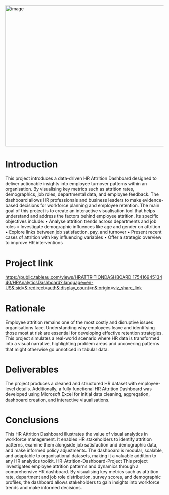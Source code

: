 <img width="940" height="448" alt="image" src="https://github.com/user-attachments/assets/2e6b4178-8fff-4398-aa03-8776686edcbf" />


# Introduction
This project introduces a data-driven HR Attrition Dashboard designed to deliver actionable insights into employee turnover patterns within an organisation. By visualising key metrics such as attrition rates, demographics, job roles, departmental data, and employee feedback. The dashboard allows HR professionals and business leaders to make evidence-based decisions for workforce planning and employee retention.
The main goal of this project is to create an interactive visualisation tool that helps understand and address the factors behind employee attrition. Its specific objectives include:
• Analyse attrition trends across departments and job roles
• Investigate demographic influences like age and gender on attrition
• Explore links between job satisfaction, pay, and turnover
• Present recent cases of attrition with key influencing variables
• Offer a strategic overview to improve HR interventions

# Project link
https://public.tableau.com/views/HRATTRITIONDASHBOARD_17541694513440/HRAnalyticsDashboard?:language=en-US&:sid=&:redirect=auth&:display_count=n&:origin=viz_share_link

# Rationale
Employee attrition remains one of the most costly and disruptive issues organisations face. Understanding why employees leave and identifying those most at risk are essential for developing effective retention strategies. This project simulates a real-world scenario where HR data is transformed into a visual narrative, highlighting problem areas and uncovering patterns that might otherwise go unnoticed in tabular data.

# Deliverables
The project produces a cleaned and structured HR dataset with employee-level details. Additionally, a fully functional HR Attrition Dashboard was developed using Microsoft Excel for initial data cleaning, aggregation, dashboard creation, and interactive visualisations.

# Conclusions
This HR Attrition Dashboard illustrates the value of visual analytics in workforce management. It enables HR stakeholders to identify attrition patterns, examine them alongside job satisfaction and demographic data, and make informed policy adjustments. The dashboard is modular, scalable, and adaptable to organisational datasets, making it a valuable addition to any HR analytics toolkit.
HR-Attrition-Dashboard-Project
This project investigates employee attrition patterns and dynamics through a comprehensive HR dashboard. By visualising key metrics such as attrition rate, department and job role distribution, survey scores, and demographic profiles, the dashboard allows stakeholders to gain insights into workforce trends and make informed decisions.
